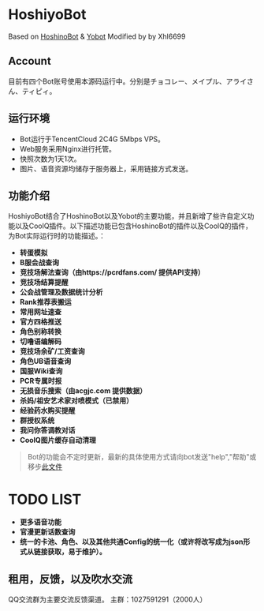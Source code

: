 # HoshiyoBot

Based on [HoshinoBot](https://github.com/Ice-Cirno/HoshinoBot) & [Yobot](https://github.com/yuudi/yobot)
Modified by by Xhl6699


## Account

目前有四个Bot账号使用本源码运行中。分别是チョコレー、メイプル、アライさん、ティピィ。

## 运行环境

- Bot运行于TencentCloud 2C4G 5Mbps VPS。
- Web服务采用Nginx进行托管。
- 快照次数为1天1次。
- 图片、语音资源均储存于服务器上，采用链接方式发送。

## 功能介绍

HoshiyoBot结合了HoshinoBot以及Yobot的主要功能，并且新增了些许自定义功能以及CoolQ插件。以下描述功能已包含HoshinoBot的插件以及CoolQ的插件，为Bot实际运行时的功能描述。：

- **转蛋模拟**
- **B服会战查询**
- **竞技场解法查询（由https://pcrdfans.com/ 提供API支持）**
- **竞技场结算提醒**
- **公会战管理及数据统计分析**
- **Rank推荐表搬运**
- **常用网址速查**
- **官方四格推送**
- **角色别称转换**
- **切噜语编解码**
- **竞技场余矿/工资查询**
- **角色UB语音查询**
- **国服Wiki查询**
- **PCR专属时报**
- **无损音乐搜索（由acgjc.com 提供数据）**
- **杀妈/祖安艺术家对喷模式（已禁用）**
- **经验药水购买提醒**
- **群授权系统**
- **我问你答调教对话**
- **CoolQ图片缓存自动清理**
 
> Bot的功能会不定时更新，最新的具体使用方式请向bot发送"help","帮助"或移步[此文件](hoshino/modules/botmanage/help.py)


# TODO LIST

- **更多语音功能**
- **官漫更新话数查询**
- **统一的卡池、角色、以及其他共通Config的统一化（或许将改写成为json形式从链接获取，易于维护）。**


## 租用，反馈，以及吹水交流

QQ交流群为主要交流反馈渠道。
主群：1027591291（2000人）
